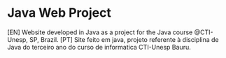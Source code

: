# Java Web Project
[EN] Website developed in Java as a project for the Java course @CTI-Unesp, SP, Brazil. 
[PT] Site feito em java, projeto referente à disciplina de Java do terceiro ano do curso de informatica CTI-Unesp Bauru. 
